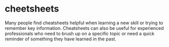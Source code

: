 # cheetsheets
Many people find cheatsheets helpful when learning a new skill or trying to remember key information. Cheatsheets can also be useful for experienced professionals who need to brush up on a specific topic or need a quick reminder of something they have learned in the past.
